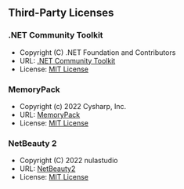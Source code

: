 ﻿## Third-Party Licenses

### .NET Community Toolkit

* Copyright (C) .NET Foundation and Contributors
* URL: [.NET Community Toolkit](https://github.com/CommunityToolkit/dotnet)
* License: [MIT License](https://github.com/CommunityToolkit/dotnet/blob/main/License.md)

### MemoryPack

* Copyright (c) 2022 Cysharp, Inc.
* URL: [MemoryPack](https://github.com/Cysharp/MemoryPack)
* License: [MIT License](https://github.com/Cysharp/MemoryPack/blob/main/LICENSE.md)

### NetBeauty 2

* Copyright (C) 2022 nulastudio
* URL: [NetBeauty2](https://github.com/nulastudio/NetBeauty2)
* License: [MIT License](https://github.com/nulastudio/NetBeauty2/blob/master/LICENSE)

